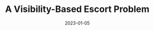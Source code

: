 ---
title: "A Visibility-Based Escort Problem"
collection: publications
category: published
permalink: 'https://ieeexplore.ieee.org/abstract/document/10341574'
excerpt: ''
date: 2023-01-05
venue: '2023 IEEE/RSJ International Conference on Intelligent Robots and Systems (IROS)'
slidesurl: 'https://jokane.net/pubs/FlePer+23.html'
paperurl: 'https://ieeexplore.ieee.org/abstract/document/10341574'
citation: '<b>Priyankari Perali</b>*, Lance G Fletcher*, Andrew Beathard, and Jason M O’Kane. A visibility-based escort 
problem. In 2023 IEEE/RSJ International Conference on Intelligent Robots and Systems (IROS), pages 4804
4811. IEEE, 2023. '
---